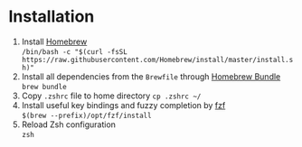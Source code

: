 # Installation
1. Install [Homebrew](https://brew.sh/)  
   `/bin/bash -c "$(curl -fsSL https://raw.githubusercontent.com/Homebrew/install/master/install.sh)"`
2. Install all dependencies from the `Brewfile` through [Homebrew Bundle](https://docs.brew.sh/Manpage#bundle-subcommand)  
   `brew bundle`
3. Copy `.zshrc` file to home directory
   `cp .zshrc ~/`
4. Install useful key bindings and fuzzy completion by [fzf](https://github.com/junegunn/fzf#using-homebrew-or-linuxbrew)  
   `$(brew --prefix)/opt/fzf/install`
5. Reload Zsh configuration  
   `zsh`
